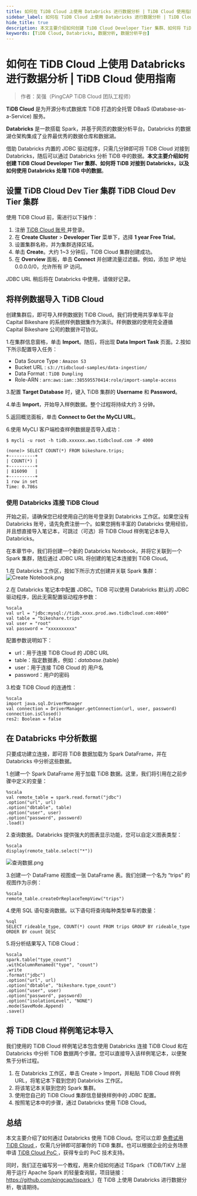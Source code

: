 ```yaml
---
title: 如何在 TiDB Cloud 上使用 Databricks 进行数据分析 | TiDB Cloud 使用指南 - TiDB 社区技术月刊
sidebar_label: 如何在 TiDB Cloud 上使用 Databricks 进行数据分析 | TiDB Cloud 使用指南
hide_title: true
description: 本文主要介绍如何创建 TiDB Cloud Developer Tier 集群、如何将 TiDB 对接到 Databricks，以及如何使用 Databricks 处理 TiDB 中的数据。
keywords: [TiDB Cloud, Databricks, 数据分析, 数据分析平台]
---
```


# 如何在 TiDB Cloud 上使用 Databricks 进行数据分析 | TiDB Cloud 使用指南


> 作者：吴强（PingCAP TiDB Cloud 团队工程师）

**TiDB Cloud** 是为开源分布式数据库 TiDB 打造的全托管 DBaaS (Database-as-a-Service) 服务。

**Databricks** 是一款搭载 Spark，并基于网页的数据分析平台。Databricks 的数据湖仓架构集成了业界最优秀的数据仓库和数据湖。

借助 Databricks 内置的 JDBC 驱动程序，只需几分钟即可将 TiDB Cloud 对接到 Databricks，随后可以通过 Databricks 分析 TiDB 中的数据。**本文主要介绍如何创建 TiDB Cloud Developer Tier 集群、如何将 TiDB 对接到 Databricks，以及如何使用 Databricks 处理 TiDB 中的数据**。

## 设置 TiDB Cloud Dev Tier 集群 TiDB Cloud Dev Tier 集群

使用 TiDB Cloud 前，需进行以下操作：

1. 注册 [TiDB Cloud 账号 ](https://tidbcloud.com/free-trial?utm_source=website-zh&utm_medium=referral&utm_campaign=blog-analytics-on-tidb-cloud-with-databricks)并登录。 
2. 在 **Create Cluster** > **Developer Tier** 菜单下，选择 **1 year Free Trial**。 
3. 设置集群名称，并为集群选择区域。
4. 单击 **Create**。大约 1~3 分钟后，TiDB Cloud 集群创建成功。
5. 在 **Overview** 面板，单击 **Connect** 并创建流量过滤器。例如，添加 IP 地址 0.0.0.0/0，允许所有 IP 访问。

JDBC URL 稍后将在 Databricks 中使用，请做好记录。

## 将样例数据导入 TiDB Cloud

创建集群后，即可导入样例数据到 TiDB Cloud。我们将使用共享单车平台 Capital Bikeshare 的系统样例数据集作为演示。样例数据的使用完全遵循 Capital Bikeshare 公司的数据许可协议。

1.在集群信息窗格，单击 **Import**。随后，将出现 **Data Import Task** 页面。2.按如下所示配置导入任务：

- Data Source Type : `Amazon S3`
- Bucket URL : `s3://tidbcloud-samples/data-ingestion/`
- Data Format : `TiDB Dumpling`
- Role-ARN : `arn:aws:iam::385595570414:role/import-sample-access`

3.配置 **Target Database** 时，键入 TiDB 集群的 **Username** 和 **Password**。

4.单击 **Import**，开始导入样例数据。整个过程将持续大约 3 分钟。

5.返回概览面板，单击 **Connect to Get the MyCLI URL**。

6.使用 MyCLI 客户端检查样例数据是否导入成功： 

```
$ mycli -u root -h tidb.xxxxxx.aws.tidbcloud.com -P 4000

(none)> SELECT COUNT(*) FROM bikeshare.trips; 
+----------+
| COUNT(*) |
+----------+
| 816090   |
+----------+
1 row in set
Time: 0.786s
```

### 使用 Databricks 连接 TiDB Cloud

开始之前，请确保您已经使用自己的账号登录到 Databricks 工作区。如果您没有 Databricks 账号，请先免费注册一个。如果您拥有丰富的 Databricks 使用经验，并且想直接导入笔记本，可跳过（可选）将 TiDB Cloud 样例笔记本导入 Databricks。

在本章节中，我们将创建一个新的 Databricks Notebook，并将它关联到一个 Spark 集群，随后通过 JDBC URL 将创建的笔记本连接到 TiDB Cloud。

1.在 Databricks 工作区，按如下所示方式创建并关联 Spark 集群： ![Create Notebook.png](https://tidb-blog.oss-cn-beijing.aliyuncs.com/media/Create_Notebook_f4cb313f95-1660280260339.png)

2.在 Databricks 笔记本中配置 JDBC。TiDB 可以使用 Databricks 默认的 JDBC 驱动程序，因此无需配置驱动程序参数：

```
%scala
val url = "jdbc:mysql://tidb.xxxx.prod.aws.tidbcloud.com:4000"
val table = "bikeshare.trips"
val user = "root"
val password = "xxxxxxxxxx"
```

配置参数说明如下：

- url：用于连接 TiDB Cloud 的 JDBC URL
- table：指定数据表，例如：${database}.${table}
- user：用于连接 TiDB Cloud 的 用户名
- password：用户的密码

3.检查 TiDB Cloud 的连通性： 

```
%scala
import java.sql.DriverManager
val connection = DriverManager.getConnection(url, user, password)
connection.isClosed()
res2: Boolean = false
```

## 在 Databricks 中分析数据

只要成功建立连接，即可将 TiDB 数据加载为 Spark DataFrame，并在 Databricks 中分析这些数据。

1.创建一个 Spark DataFrame 用于加载 TiDB 数据。这里，我们将引用在之前步骤中定义的变量：

```
%scala
val remote_table = spark.read.format("jdbc")
.option("url", url)
.option("dbtable", table)
.option("user", user)
.option("password", password)
.load()
```

2.查询数据。Databricks 提供强大的图表显示功能，您可以自定义图表类型：

```
%scala
display(remote_table.select("*"))
```

![查询数据.png](https://tidb-blog.oss-cn-beijing.aliyuncs.com/media/_62a1e3fef9-1660280259856.png)

3.创建一个 DataFrame 视图或一张 DataFrame 表。我们创建一个名为 “trips” 的视图作为示例：

```
%scala
remote_table.createOrReplaceTempView("trips")
```

4.使用 SQL 语句查询数据。以下语句将查询每种类型单车的数量： 

```
%sql
SELECT rideable_type, COUNT(*) count FROM trips GROUP BY rideable_type ORDER BY count DESC
```

5.将分析结果写入 TiDB Cloud： 

```
%scala
spark.table("type_count")
.withColumnRenamed("type", "count")
.write
.format("jdbc")
.option("url", url)
.option("dbtable", "bikeshare.type_count")
.option("user", user)
.option("password", password)
.option("isolationLevel", "NONE")
.mode(SaveMode.Append)
.save()
```

## 将 TiDB Cloud 样例笔记本导入

我们使用的 TiDB Cloud 样例笔记本包含使用 Databricks 连接 TiDB Cloud 和在 Databricks 中分析 TiDB 数据两个步骤。您可以直接导入该样例笔记本，以便聚焦于分析过程。

1. 在 Databricks 工作区，单击 Create > Import，并粘贴 TiDB Cloud 样例 URL，将笔记本下载到您的 Databricks 工作区。
2. 将该笔记本关联到您的 Spark 集群。
3. 使用您自己的 TiDB Cloud 集群信息替换样例中的 JDBC 配置。
4. 按照笔记本中的步骤，通过 Databricks 使用 TiDB Cloud。

## 总结

本文主要介绍了如何通过 Databricks 使用 TiDB Cloud。您可以立即 [免费试用 TiDB Cloud ](https://tidbcloud.com/free-trial?utm_source=website-zh&utm_medium=referral&utm_campaign=blog-analytics-on-tidb-cloud-with-databricks)，仅需几分钟即可部署你的 TiDB 集群。也可以根据企业的业务场景申请 [TiDB Cloud PoC ](https://en.pingcap.com/apply-for-poc)，获得专业的 PoC 技术支持。

同时，我们正在编写另一个教程，用来介绍如何通过 TiSpark（TiDB/TiKV 上层用于运行 Apache Spark 的轻量查询层，项目链接： [https://github.com/pingcap/tispark ](https://github.com/pingcap/tispark)）在 TiDB 上使用 Databricks 进行数据分析，敬请期待。